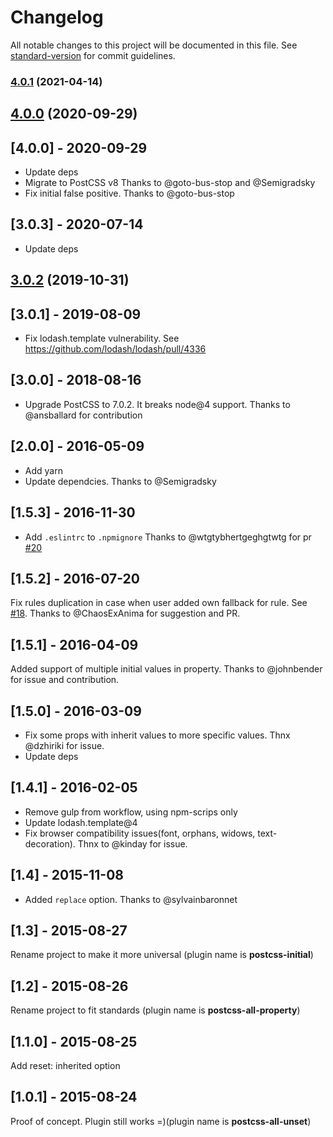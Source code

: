 # Changelog

All notable changes to this project will be documented in this file. See [standard-version](https://github.com/conventional-changelog/standard-version) for commit guidelines.

### [4.0.1](https://github.com/maximkoretskiy/postcss-initial/compare/v4.0.0...v4.0.1) (2021-04-14)

## [4.0.0](https://github.com/maximkoretskiy/postcss-initial/compare/v3.0.2...v4.0.0) (2020-09-29)

## [4.0.0] - 2020-09-29

- Update deps
- Migrate to PostCSS v8 Thanks to @goto-bus-stop and @Semigradsky
- Fix initial false positive. Thanks to @goto-bus-stop

## [3.0.3] - 2020-07-14

- Update deps

## [3.0.2](https://github.com/maximkoretskiy/postcss-initial/compare/v3.0.1...v3.0.2) (2019-10-31)

## [3.0.1] - 2019-08-09

- Fix lodash.template vulnerability. See https://github.com/lodash/lodash/pull/4336

## [3.0.0] - 2018-08-16

- Upgrade PostCSS to 7.0.2. It breaks node@4 support. Thanks to @ansballard for contribution

## [2.0.0] - 2016-05-09

- Add yarn
- Update dependcies. Thanks to @Semigradsky

## [1.5.3] - 2016-11-30

- Add `.eslintrc` to `.npmignore` Thanks to @wtgtybhertgeghgtwtg for pr [#20](https://github.com/maximkoretskiy/postcss-initial/pull/20)

## [1.5.2] - 2016-07-20

Fix rules duplication in case when user added own fallback for rule.
See [#18](https://github.com/maximkoretskiy/postcss-initial/issues/18).
Thanks to @ChaosExAnima for suggestion and PR.

## [1.5.1] - 2016-04-09

Added support of multiple initial values in property. Thanks to @johnbender for issue and contribution.

## [1.5.0] - 2016-03-09

- Fix some props with inherit values to more specific values. Thnx @dzhiriki for issue.
- Update deps

## [1.4.1] - 2016-02-05

- Remove gulp from workflow, using npm-scrips only
- Update lodash.template@4
- Fix browser compatibility issues(font, orphans, widows, text-decoration). Thnx to @kinday for issue.

## [1.4] - 2015-11-08

- Added `replace` option. Thanks to @sylvainbaronnet

## [1.3] - 2015-08-27

Rename project to make it more universal (plugin name is **postcss-initial**)

## [1.2] - 2015-08-26

Rename project to fit standards (plugin name is **postcss-all-property**)

## [1.1.0] - 2015-08-25

Add reset: inherited option

## [1.0.1] - 2015-08-24

Proof of concept. Plugin still works =)(plugin name is **postcss-all-unset**)
